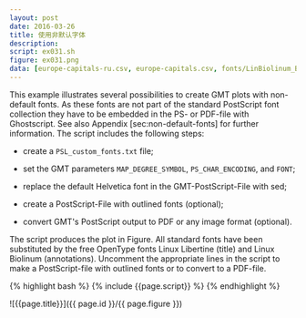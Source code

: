 ```yaml
---
layout: post
date: 2016-03-26
title: 使用非默认字体
description:
script: ex031.sh
figure: ex031.png
data: [europe-capitals-ru.csv, europe-capitals.csv, fonts/LinBiolinum_Bd-0.5.5.otf, fonts/LinBiolinum_It-0.5.1.otf, fonts/LinBiolinum_Kb-0.5.4.otf, fonts/LinBiolinum_Re-0.6.4.otf, fonts/LinBiolinum_Sl-0.4.9.otf, fonts/LinLibertine_Bd-4.1.5.otf, fonts/LinLibertine_BI-4.1.0.otf, fonts/LinLibertine_C-4.0.4.otf, fonts/LinLibertine_It-4.2.6.otf, fonts/LinLibertine_Re-4.7.5.otf]
---
```


This example illustrates several possibilities to create GMT plots
with non-default fonts. As these fonts are not part of the standard
PostScript font collection they have to be embedded in the PS- or
PDF-file with Ghostscript. See also
Appendix [sec:non-default-fonts] for further information. The script
includes the following steps:

-  create a ``PSL_custom_fonts.txt`` file;

-  set the GMT parameters ``MAP_DEGREE_SYMBOL``, ``PS_CHAR_ENCODING``, and ``FONT``;

-  replace the default Helvetica font in the GMT-PostScript-File with sed;

-  create a PostScript-File with outlined fonts (optional);

-  convert GMT's PostScript output to PDF or any image format (optional).

The script produces the plot in Figure. All
standard fonts have been substituted by the free OpenType fonts Linux
Libertine (title) and Linux Biolinum (annotations). Uncomment the
appropriate lines in the script to make a PostScript-file with
outlined fonts or to convert to a PDF-file.

{% highlight bash %}
{% include {{page.script}} %}
{% endhighlight %}

![{{page.title}}]({{ page.id }}/{{ page.figure }})
